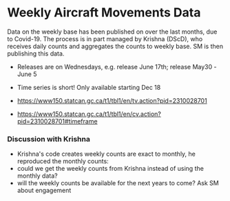 # Weekly Aircraft Movements Data

Data on the weekly base has been published on over the last months, due to Covid-19.
The process is in part managed by Krishna (DScD), who receives daily counts and aggregates
the counts to weekly base. SM is then publishing this data.

* Releases are on Wednesdays, e.g. release June 17th; release May30 -June 5
* Time series is short! Only available starting Dec 18

* https://www150.statcan.gc.ca/t1/tbl1/en/tv.action?pid=2310028701
* https://www150.statcan.gc.ca/t1/tbl1/en/cv.action?pid=2310028701#timeframe

### Discussion with Krishna

* Krishna's code creates weekly counts are exact to monthly, he reproduced the monthly counts: 
* could we get the weekly counts from Krishna instead of using the monthly data?
* will the weekly counts be available for the next years to come? Ask SM about engagement

